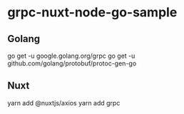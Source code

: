 # grpc-nuxt-node-go-sample

## Golang
go get -u google.golang.org/grpc
go get -u github.com/golang/protobuf/protoc-gen-go

## Nuxt
yarn add @nuxtjs/axios
yarn add grpc
